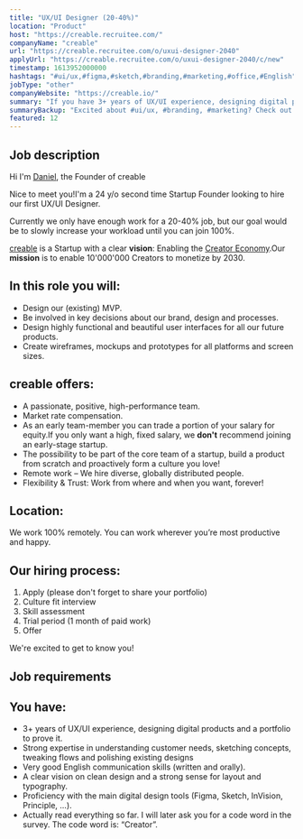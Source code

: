 ```yaml
---
title: "UX/UI Designer (20-40%)"
location: "Product"
host: "https://creable.recruitee.com/"
companyName: "creable"
url: "https://creable.recruitee.com/o/uxui-designer-2040"
applyUrl: "https://creable.recruitee.com/o/uxui-designer-2040/c/new"
timestamp: 1613952000000
hashtags: "#ui/ux,#figma,#sketch,#branding,#marketing,#office,#English"
jobType: "other"
companyWebsite: "https://creable.io/"
summary: "If you have 3+ years of UX/UI experience, designing digital products and a portfolio to prove it, Creable is looking for someone with your knowledge."
summaryBackup: "Excited about #ui/ux, #branding, #marketing? Check out this job post!"
featured: 12
---
```


## Job description

Hi I'm [Daniel](https://www.linkedin.com/in/daniel-koss-286645127/), the Founder of creable

Nice to meet you!I'm a 24 y/o second time Startup Founder looking to hire our first UX/UI Designer.

Currently we only have enough work for a 20-40% job, but our goal would be to slowly increase your workload until you can join 100%.

[creable](https://creable.io/) is a Startup with a clear **vision**: Enabling the [Creator Economy](https://hugo.pm/mapping-the-creator-economy/).Our **mission** is to enable 10'000'000 Creators to monetize by 2030.

## In this role you will:

*   Design our (existing) MVP.
*   Be involved in key decisions about our brand, design and processes.
*   Design highly functional and beautiful user interfaces for all our future products.
*   Create wireframes, mockups and prototypes for all platforms and screen sizes.

## creable offers:

*   A passionate, positive, high-performance team.
*   Market rate compensation.
*   As an early team-member you can trade a portion of your salary for equity.If you only want a high, fixed salary, we **don't** recommend joining an early-stage startup.
*   The possibility to be part of the core team of a startup, build a product from scratch and proactively form a culture you love!
*   Remote work – We hire diverse, globally distributed people.
*   Flexibility & Trust: Work from where and when you want, forever!

## Location:

We work 100% remotely. You can work wherever you’re most productive and happy.

## Our hiring process:

1.  Apply (please don't forget to share your portfolio)
2.  Culture fit interview
3.  Skill assessment
4.  Trial period (1 month of paid work)
5.  Offer

We're excited to get to know you!

## Job requirements

## You have:

*   3+ years of UX/UI experience, designing digital products and a portfolio to prove it.
*   Strong expertise in understanding customer needs, sketching concepts, tweaking flows and polishing existing designs
*   Very good English communication skills (written and orally).
*   A clear vision on clean design and a strong sense for layout and typography.
*   Proficiency with the main digital design tools (Figma, Sketch, InVision, Principle, ...).
*   Actually read everything so far. I will later ask you for a code word in the survey. The code word is: “Creator”.
